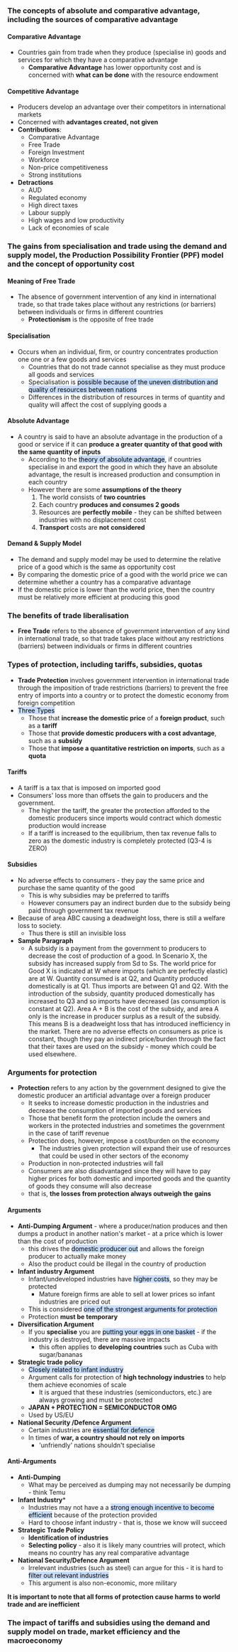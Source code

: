 ### The concepts of absolute and comparative advantage, including the sources of comparative advantage
#### Comparative Advantage
- Countries gain from trade when they produce (specialise in) goods and services for which they have a comparative advantage
	- **Comparative Advantage** has lower opportunity cost and is concerned with **what can be done** with the resource endowment
#### Competitive Advantage
- Producers develop an advantage over their competitors in international markets
- Concerned with **advantages created, not given**
- **Contributions**:
	- Comparative Advantage
	- Free Trade
	- Foreign Investment
	- Workforce
	- Non-price competitiveness
	- Strong institutions
- **Detractions**
	- AUD
	- Regulated economy
	- High direct taxes
	- Labour supply
	- High wages and low productivity
	- Lack of economies of scale
### The gains from specialisation and trade using the demand and supply model, the Production Possibility Frontier (PPF) model and the concept of opportunity cost
#### Meaning of Free Trade
- The absence of government intervention of any kind in international trade, so that trade takes place without any restrictions (or barriers) between individuals or firms in different countries
	- **Protectionism** is the opposite of free trade
#### Specialisation
- Occurs when an individual, firm, or country concentrates production one one or a few goods and services
	- Countries that do not trade cannot specialise as they must produce all goods and services
	- Specialisation is <mark style="background: #ADCCFFA6;">possible because of the uneven distribution and quality of resources between nations</mark>
	- Differences in the distribution of resources in terms of quantity and quality will affect the cost of supplying goods a
#### Absolute Advantage
- A country is said to have an absolute advantage in the production of a good or service if it can **produce a greater quantity of that good with the same quantity of inputs**
	- According to the <mark style="background: #ADCCFFA6;">theory of absolute advantage</mark>, if countries specialise in and export the good in which they have an absolute advantage, the result is increased production and consumption in each country
	- However there are some **assumptions of the theory**
		1. The world consists of **two countries**
		2. Each country **produces and consumes 2 goods**
		3. Resources are **perfectly mobile** - they can be shifted between industries with no displacement cost
		4. **Transport** costs are **not** **considered**
#### Demand & Supply Model
- The demand and supply model may be used to determine the relative price of a good which is the same as opportunity cost
- By comparing the domestic price of a good with the world price we can determine whether a country has a comparative advantage
- If the domestic price is lower than the world price, then the country must be relatively more efficient at producing this good
### The benefits of trade liberalisation
- **Free Trade** refers to the absence of government intervention of any kind in international trade, so that trade takes place without any restrictions (barriers) between individuals or firms in different countries
### Types of protection, including tariffs, subsidies, quotas
- **Trade Protection** involves government intervention in international trade through the imposition of trade restrictions (barriers) to prevent the free entry of imports into a country or to protect the domestic economy from foreign competition
- <mark style="background: #ADCCFFA6;">Three Types</mark>
	- Those that **increase the domestic price** of a **foreign product**, such as a **tariff**
	- Those that **provide domestic producers with a cost advantage**, such as a **subsidy**
	- Those that **impose a quantitative restriction on imports**, such as a **quota**

#### Tariffs
- A tariff is a tax that is imposed on imported good
- Consumers' loss more than offsets the gain to producers and the government.
	- The higher the tariff, the greater the protection afforded to the domestic producers since imports would contract which domestic production would increase
	- If a tariff is increased to the equilibrium, then tax revenue falls to zero as the domestic industry is completely protected (Q3-4 is ZERO)
#### Subsidies
- No adverse effects to consumers - they pay the same price and purchase the same quantity of the good
	- This is why subsidies may be preferred to tariffs
	- However consumers pay an indirect burden due to the subsidy being paid through government tax revenue
- Because of area ABC causing a deadweight loss, there is still a welfare loss to society.
	- Thus there is still an invisible loss
- **Sample Paragraph**
	- A subsidy is a payment from the government to producers to decrease the cost of production of a good. In Scenario X, the subsidy has increased supply from Sd to Ss. The world price for Good X is indicated at W where imports (which are perfectly elastic) are at W. Quantity consumed is at Q2, and Quantity produced domestically is at Q1. Thus imports are between Q1 and Q2. With the introduction of the subsidy, quantity produced domestically has increased to Q3 and so imports have decreased (as consumption is constant at Q2). Area A + B is the cost of the subsidy, and area A only is the increase in producer surplus as a result of the subsidy. This means B is a deadweight loss that has introduced inefficiency in the market. There are no adverse effects on consumers as price is constant, though they pay an indirect price/burden through the fact that their taxes are used on the subsidy - money which could be used elsewhere.
### Arguments for protection
- **Protection** refers to any action by the government designed to give the domestic producer an artificial advantage over a foreign producer
	- It seeks to increase domestic production in the industries and decrease the consumption of imported goods and services
	- Those that benefit form the protection include the owners and workers in the protected industries and sometimes the government in the case of tariff revenue
	- Protection does, however, impose a cost/burden on the economy
		- The industries given protection will expand their use of resources that could be used in other sectors of the economy
	- Production in non-protected industries will fall
	- Consumers are also disadvantaged since they will have to pay higher prices for both domestic and imported goods and the quantity of goods they consume will also decrease
	- that is, **the losses from protection always outweigh the gains**

#### Arguments
- **Anti-Dumping Argument** - where a producer/nation produces and then dumps a product in another nation's market - at a price which is lower than the cost of production
	- this drives the <mark style="background: #ADCCFFA6;">domestic producer out</mark> and allows the foreign producer to actually make money
	- Also the product could be illegal in the country of production
- **Infant industry Argument**
	- Infant/undeveloped industries have <mark style="background: #ADCCFFA6;">higher costs</mark>, so they may be protected
		- Mature foreign firms are able to sell at lower prices so infant industries are priced out
	- This is considered <mark style="background: #ADCCFFA6;">one of the strongest arguments for protection</mark>
	- Protection **must be temporary**
- **Diversification Argument**
	- If you **specialise** you are <mark style="background: #ADCCFFA6;">putting your eggs in one basket</mark> - if the industry is destroyed, there are massive impacts
		- this often applies to **developing countries** such as Cuba with sugar/bananas
- **Strategic trade policy**
	- <mark style="background: #ADCCFFA6;">Closely related to infant industry</mark>
	- Argument calls for protection of **high technology industries** to help them achieve economies of scale
		- It is argued that these industries (semiconductors, etc.) are always growing and must be protected
	- **JAPAN + PROTECTION = SEMICONDUCTOR OMG**
	- Used by US/EU
- **National Security /Defence Argument**
	- Certain industries are <mark style="background: #ADCCFFA6;">essential for defence</mark>
	- In times of **war, a country should not rely on imports**
		- 'unfriendly' nations shouldn't specialise

#### Anti-Arguments
- **Anti-Dumping**
	- What may be perceived as dumping may not necessarily be dumping - think Temu
- **Infant Industry***
	- Industries may not have a a <mark style="background: #ADCCFFA6;">strong enough incentive to become efficient</mark> because of the protection provided
	- Hard to choose infant industry - that is, those we know will succeed
- **Strategic Trade Policy**
	- **Identification of industries**
	- **Selecting policy** - also it is likely many countries will protect, which means no country has any real comparative advantage
- **National Security/Defence Argument**
	- Irrelevant industries (such as steel) can argue for this - it is hard to <mark style="background: #ADCCFFA6;">filter out relevant industries</mark>
	- This argument is also non-economic, more military


**It is important to note that all forms of protection cause harms to world trade and are inefficient**
### The impact of tariffs and subsidies using the demand and supply model on trade, market efficiency and the macroeconomy
